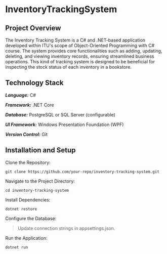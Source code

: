 # InventoryTrackingSystem

## Project Overview
The Inventory Tracking System is a C# and .NET-based application developed within ITU's scope of Object-Oriented Programming with C# course. The system provides core functionalities such as adding, updating, deleting, and viewing inventory records, ensuring streamlined business operations. This kind of tracking system is designed to be beneficial for inspecting the stock status of each inventory in a bookstore.

## Technology Stack

***Language:*** C#

***Framework:*** .NET Core

***Database:*** PostgreSQL or SQL Server (configurable)

***UI Framework:*** Windows Presentation Foundation (WPF)

***Version Control:*** Git

## Installation and Setup

Clone the Repository:
```
git clone https://github.com/your-repo/inventory-tracking-system.git
```

Navigate to the Project Directory:
```
cd inventory-tracking-system
```

Install Dependencies:
```
dotnet restore
```

Configure the Database:

> Update connection strings in appsettings.json.

Run the Application:
```
dotnet run
```
